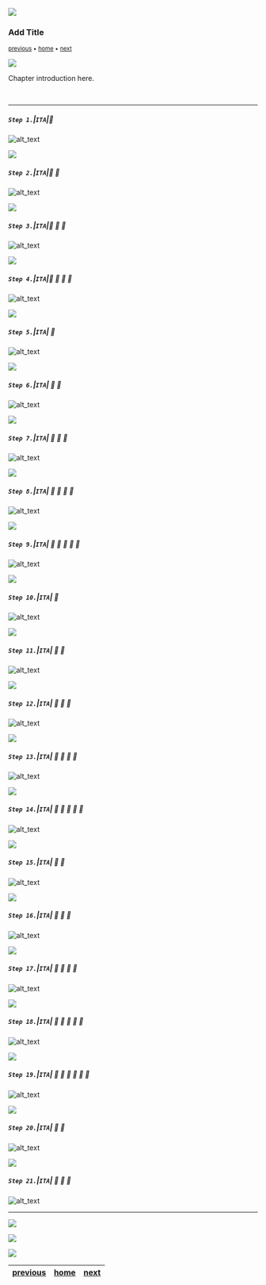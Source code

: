 ![](../images/line3.png)

### Add Title

<sub>[previous](../) • [home](../README.md#user-content-ue4-animations) • [next](../)</sub>

![](../images/line3.png)

Chapter introduction here.

<br>

---


##### `Step 1.`\|`ITA`|:small_blue_diamond:

![alt_text](images/.png)

![](../images/line2.png)

##### `Step 2.`\|`ITA`|:small_blue_diamond: :small_blue_diamond: 

![alt_text](images/.png)

![](../images/line2.png)

##### `Step 3.`\|`ITA`|:small_blue_diamond: :small_blue_diamond: :small_blue_diamond:

![alt_text](images/.png)

![](../images/line2.png)

##### `Step 4.`\|`ITA`|:small_blue_diamond: :small_blue_diamond: :small_blue_diamond: :small_blue_diamond:

![alt_text](images/.png)

![](../images/line2.png)

##### `Step 5.`\|`ITA`| :small_orange_diamond:

![alt_text](images/.png)

![](../images/line2.png)

##### `Step 6.`\|`ITA`| :small_orange_diamond: :small_blue_diamond:

![alt_text](images/.png)

![](../images/line2.png)

##### `Step 7.`\|`ITA`| :small_orange_diamond: :small_blue_diamond: :small_blue_diamond:

![alt_text](images/.png)

![](../images/line2.png)

##### `Step 8.`\|`ITA`| :small_orange_diamond: :small_blue_diamond: :small_blue_diamond: :small_blue_diamond:

![alt_text](images/.png)

![](../images/line2.png)

##### `Step 9.`\|`ITA`| :small_orange_diamond: :small_blue_diamond: :small_blue_diamond: :small_blue_diamond: :small_blue_diamond:

![alt_text](images/.png)

![](../images/line2.png)

##### `Step 10.`\|`ITA`| :large_blue_diamond:

![alt_text](images/.png)

![](../images/line2.png)

##### `Step 11.`\|`ITA`| :large_blue_diamond: :small_blue_diamond: 

![alt_text](images/.png)

![](../images/line2.png)

##### `Step 12.`\|`ITA`| :large_blue_diamond: :small_blue_diamond: :small_blue_diamond: 

![alt_text](images/.png)

![](../images/line2.png)

##### `Step 13.`\|`ITA`| :large_blue_diamond: :small_blue_diamond: :small_blue_diamond:  :small_blue_diamond: 

![alt_text](images/.png)

![](../images/line2.png)

##### `Step 14.`\|`ITA`| :large_blue_diamond: :small_blue_diamond: :small_blue_diamond: :small_blue_diamond:  :small_blue_diamond: 

![alt_text](images/.png)

![](../images/line2.png)

##### `Step 15.`\|`ITA`| :large_blue_diamond: :small_orange_diamond: 

![alt_text](images/.png)

![](../images/line2.png)

##### `Step 16.`\|`ITA`| :large_blue_diamond: :small_orange_diamond:   :small_blue_diamond: 

![alt_text](images/.png)

![](../images/line2.png)

##### `Step 17.`\|`ITA`| :large_blue_diamond: :small_orange_diamond: :small_blue_diamond: :small_blue_diamond:

![alt_text](images/.png)

![](../images/line2.png)

##### `Step 18.`\|`ITA`| :large_blue_diamond: :small_orange_diamond: :small_blue_diamond: :small_blue_diamond: :small_blue_diamond:

![alt_text](images/.png)

![](../images/line2.png)

##### `Step 19.`\|`ITA`| :large_blue_diamond: :small_orange_diamond: :small_blue_diamond: :small_blue_diamond: :small_blue_diamond: :small_blue_diamond:

![alt_text](images/.png)

![](../images/line2.png)

##### `Step 20.`\|`ITA`| :large_blue_diamond: :large_blue_diamond:

![alt_text](images/.png)

![](../images/line2.png)

##### `Step 21.`\|`ITA`| :large_blue_diamond: :large_blue_diamond: :small_blue_diamond:

![alt_text](images/.png)

___


![](../images/line1.png)

<img src="https://via.placeholder.com/1000x100/45D7CA/000000/?text=Next Up - ADD NEXT TITLE">

![](../images/line1.png)

| [previous](../)| [home](../README.md#user-content-ue4-animations) | [next](../)|
|---|---|---|
